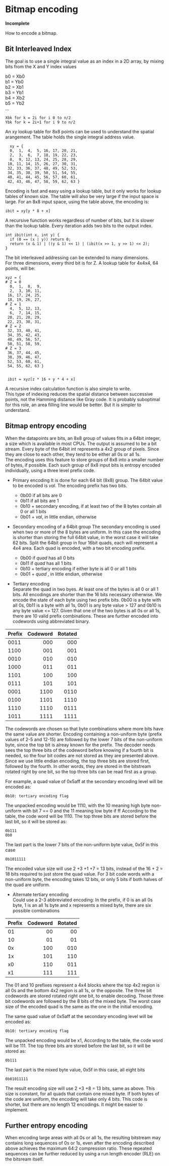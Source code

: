 # Bitmap encoding
**Incomplete**  

How to encode a bitmap.  

## Bit Interleaved Index  
The goal is to use a single integral value as an index in a 2D array, by mixing bits from the X and Y index values  

  b0 = Xb0  
  b1 = Yb0  
  b2 = Xb1  
  b3 = Yb1  
  b4 = Xb2  
  b5 = Yb2  
  ...  

    Xbk for k = 2i for i 0 to n/2  
    Ybk for k = 2i+1 for i 9 to n/2

An xy lookup table for 8x8 points can be used to understand the spatial arangement. The table holds the single integral address value.

```
  xy = {
  0,  1,  4,  5, 16, 17, 20, 21,
  2,  3,  6,  7, 18, 19, 22, 23,
  8,  9, 12, 13, 24, 25, 28, 29,
 10, 11, 14, 15, 26, 27, 30, 31,
 32, 33, 36, 37, 48, 49, 52, 53,
 34, 35, 38, 39, 50, 51, 54, 55,
 40, 41, 44, 45, 56, 57, 60, 61,
 42, 43, 46, 47, 58, 59, 62, 63 }
```

Encoding is fast and easy using a lookup table, but it only works for lookup tables of known size. The table will also be very large if the input space is large. 
For an 8x8 input space, using the table above, the encoding is:

    ibit = xy[y * 8 + x]

A recursive function works regardless of number of bits, but it is slower than the lookup table. Every iteration adds two bits to the output index.
```
int ibit(int x, int y) {
  if (0 == (x | y)) return 0;
  return (x & 1) | ((y & 1) << 1) | (ibit(x >> 1, y >> 1) << 2); 
}
```

The bit interleaved addressing can be extended to many dimensions.  
For three dimensions, every third bit is for Z.  A lookup table for 4x4x4, 64 points, will be:
```
xyz = {
# Z = 0
  0,  1,  8,  9,
  2,  3, 10, 11,
 16, 17, 24, 25,
 18, 19, 26, 27,
# Z = 1
  4,  5, 12, 13,
  6,  7, 14, 15,
 20, 21, 28, 29,
 22, 23, 30, 31,
# Z = 2
 32, 33, 40, 41,
 34, 35, 42, 43,
 48, 49, 56, 57,
 50, 51, 58, 59,
# Z = 3
 36, 37, 44, 45,
 38, 39, 46, 47,
 52, 53, 60, 61,
 54, 55, 62, 63 }


 ibit = xyz[z * 16 + y * 4 + x]
```
A recursive index calculation function is also simple to write.  
This type of indexing reduces the spatial distance between successive points, not the Hamming distance like Gray code. 
It is probably suboptimal for this role, an area filling line would be better. But it is simpler to understand.

## Bitmap entropy encoding

When the datapoints are bits, an 8x8 group of values fits in a 64bit integer, a size which is available in most CPUs. The output is assumed to be a bit stream.  Every byte of the 64bit int represents a 4x2 group of pixels. Since they are close to each other, they tend to be either all 0s or all 1s.  
The encoding uses this feature to store groups of 8x8 into a smaller number of bytes, if possible. Each such group of 8x8 input bits is entropy encoded individually, using a three level prefix code.

- Primary encoding
It is done for each 64 bit (8x8) group. The 64bit value to be encoded is *val*. The encoding prefix has two bits.  
  - 0b00 if all bits are 0
  - 0b11 if all bits are 1
  - 0b10 + secondary encoding, if at least two of the 8 bytes contain all 0 or all 1 bits
  - 0b01 + *val*, in little endian, otherwise

- Secondary encoding of a 64bit group
The secondary encoding is used when two or more of the 8 bytes are uniform. In this case the encoding is shorter than storing the full 64bit value, in the worst case it will take 62 bits.
Split the 64bit group in four 16bit quads, each will represent a 4x4 area. Each quad is encoded, with a two bit encoding prefix.  
  - 0b00 if *quad* has all 0 bits
  - 0b11 if *quad* has all 1 bits
  - 0b10 + tertiary encoding if either byte is all 0 or all 1 bits
  - 0b01 + *quad* , in little endian, otherwise

 - Tertiary encoding  
Separate the quad in two byes. At least one of the bytes is all 0 or all 1 bits. All encodings are shorter than the 16 bits necessary otherwise.
We encode the state of each byte using two prefix bits. 0b00 is a byte with all 0s, 0b11 is a byte with all 1s, 0b01 is any byte value > 127 and 0b10 is any byte value <= 127. Given that one of the two bytes is all 0s or all 1s, there are 10 valid prefix combinations. These are further encoded into codewords using abbreviated binary.

|Prefix |Codeword|Rotated|
|----|---:|---:|
|0011| 000| 000|
|1100| 001| 001|
|0010| 010| 010|
|1000| 011| 011|
|1101| 100| 100|
|0111| 101| 101|
|0001|1100|0110|
|0100|1101|1110|
|1110|1110|0111|
|1011|1111|1111|

The codewords are chosen so that byte combinations where more bits have the same value are shorter.
Encoding containing a non-uniform byte (prefix values of 2-5 and 12-15) are followed by the lower 7 bits of the non-uniform byte, since the top bit is alreay known for the prefix.
The decoder needs sees the top three bits of the codeword before knowing if a fourth bit is needed, so the four bit codes are not stored as they are presented above. Since we use little endian encoding, the top three bits are stored first, followed by the fourth. In other words, they are stored in the bitstream rotated right by one bit, so the top three bits can be read first as a group.

For example, a quad value of 0x5aff at the secondary encoding level will be encoded as:  

    0b10: tertiary encoding flag
The unpacked encoding would be 1110, with the 10 meaning high byte non-uniform with bit 7 == 0 and the 11 meaning low byte if ff
According to the table, the code word will be 1110. The top three bits are stored before the last bit, so it will be stored as:

    0b111  
    0b0  
    
The last part is the lower 7 bits of the non-uniform byte value, 0x5f in this case

    0b1011111

The encoded value size will use 2 +3 +1 +7 = 13 bits, instead of the 16 + 2 = 18 bits required to just store the quad value.
For 3 bit code words with a non-uniform byte, the encoding takes 12 bits, or only 5 bits if both halves of the quad are uniform.

- Alternate tertiary encoding  
Could use a 2-3 abbreviated encoding:
In the prefix, if 0 is an all 0s byte, 1 is an all 1s byte and x represents a mixed byte, there are six possible combinations

|Prefix |Codeword|Rotated|
|----|---:|----:|
|01| 00| 00|
|10| 01| 01|
|0x|100|010|
|1x|101|110|
|x0|110|011|
|x1|111|111|

The 01 and 10 prefixes represent a 4x4 blocks where the top 4x2 region is all 0s and the bottom 4x2 region is all 1s, or the opposite.
The three bit codewords are stored rotated right one bit, to enable decoding. Those three bit codewords are followed by the 8 bits of the mixed byte.
The worst case size of the encoded quad is the same as the one in the initial encoding.

The same quad value of 0x5aff at the secondary encoding level will be encoded as:  

    0b10: tertiary encoding flag
The unpacked encoding would be x1,
According to the table, the code word will be 111. The top three bits are stored before the last bit, so it will be stored as:

    0b111
    
The last part is the mixed byte value, 0x5f in this case, all eight bits

    0b01011111

The result encoding size will use 2 +3 +8 = 13 bits, same as above. This size is constant, for all quads that contain one mixed byte.
If both bytes of the code are uniform, the encoding will take only 4 bits. This code is shorter, but there are no length 12 encodings. 
It might be easier to implement.

## Further entropy encoding

When encoding large areas with all 0s or all 1s, the resulting bitstream may contains long sequences of 0s or 1s, even after the encoding described 
above achieves the maximum 64:2 compression ratio. These repeated sequences can be further reduced by using a run length encoder (RLE) on the bitsream itself.
